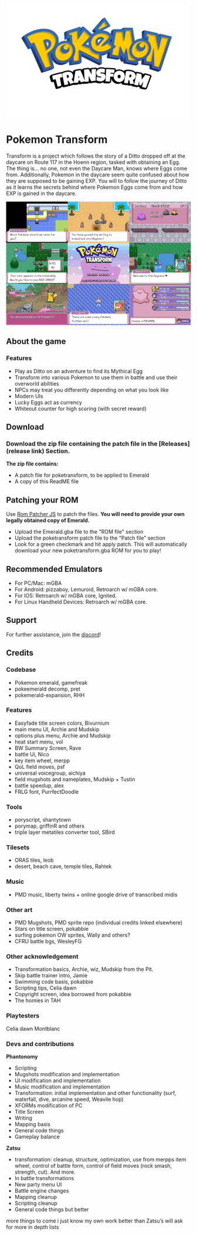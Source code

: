 ![Transform Logo](Transform_Logo.png)

# Pokemon Transform
Transform is a project which follows the story of a Ditto dropped off at the daycare on Route 117 in the Hoenn region, tasked with obtaining an Egg. The thing is... no one, not even the Daycare Man, knows where Eggs come from. Additionally, Pokemon in the daycare seem quite confused about how they are supposed to be gaining EXP. You will to follow the journey of Ditto as it learns the secrets behind where Pokemon Eggs come from and how EXP is gained in the daycare.

![Transform Collage](Transform_Collage.png)

## About the game
### Features
- Play as Ditto on an adventure to find its Mythical Egg
- Transform into various Pokemon to use them in battle and use their overworld abilities
- NPCs may treat you differently depending on what you look like
- Modern UIs
- Lucky Eggs act as currency
- Whiteout counter for high scoring (with secret reward)

## Download
### Download the zip file containing the patch file in the [**Releases**](release link) Section.

**The zip file contains:**
- A patch file for poketransform, to be applied to Emerald
- A copy of this ReadME file

## Patching your ROM
Use [Rom Patcher JS](https://www.marcrobledo.com/RomPatcher.js/legacy/) to patch the files.
**You will need to provide your own **legally obtained** copy of Emerald.**
- Upload the Emerald.gba file to the "ROM file" section
- Upload the poketransform patch file to the "Patch file" section
- Look for a green checkmark and hit apply patch. 
This will automatically download your new poketransform.gba ROM for you to play!

## Recommended Emulators
- For PC/Mac: mGBA
- For Android: pizzaboy, Lemuroid, Retroarch w/ mGBA core.
- For IOS: Retroarch w/ mGBA core, Ignited.
- For Linux Handheld Devices: Retroarch w/ mGBA core.

## Support
For further assistance, join the [discord](https://discord.gg/5KaesJHx9e )!

## Credits
### Codebase
- Pokemon emerald, gamefreak
- pokeemerald decomp, pret
- pokemerald-expansion, RHH

### Features 
- Easyfade title screen colors, Bivurnium
- main menu UI, Archie and Mudskip
- options plus menu, Archie and Mudskip
- heat start menu, vol
- BW Summary Screen, Rave
- battle Ui, Nico
- key item wheel, merpp
- QoL field moves, psf
- universal voicegroup, aichiya
- field mugshots and nameplates, Mudskip + Tustin
- battle speedup, alex
- FRLG font, PurrfectDoodle

### Tools
- poryscript, shantytown
- porymap, griffinR and others
- triple layer metatiles converter tool, SBird

### Tilesets
- ORAS tiles, leob 
- desert, beach cave, temple tiles, Rahtek

### Music
- PMD music, liberty twins + online google drive of transcribed midis

### Other art
- PMD Mugshots, PMD sprite repo (individual credits linked elsewhere)
- Stars on title screen, pokabbie
- surfing pokemon OW sprites, Wally and others?
- CFRU battle bgs, WesleyFG

### Other acknowledgement 
- Transformation basics, Archie, wiz, Mudskip from the Pit.
- Skip battle trainer intro, Jamie
- Swimming code basis, pokabbie
- Scripting tips, Celia dawn
- Copyright screen, idea borrowed from pokabbie
- The homies in TAH

### Playtesters
Celia dawn
Montblanc

### Devs and contributions
**Phantonomy**
- Scripting
- Mugshots modification and implementation
- UI modification and implementation
- Music modification and implementation
- Transformation: initial implementation and other functionality (surf, waterfall, dive, arcanine speed, Weavile hop) 
- XFORMs modification of PC
- Title Screen
- Writing
- Mapping basis
- General code things
- Gameplay balance

**Zatsu**
- transformation: cleanup, structure, optimization, use from merpps item wheel, control of battle form, control of field moves (rock smash, strength, cut). And more.
- In battle transformations
- New party menu UI
- Battle engine changes
- Mapping cleanup
- Scripting cleanup 
- General code things but better


more things to come i just know my own work better than Zatsu’s will ask for more in depth lists
